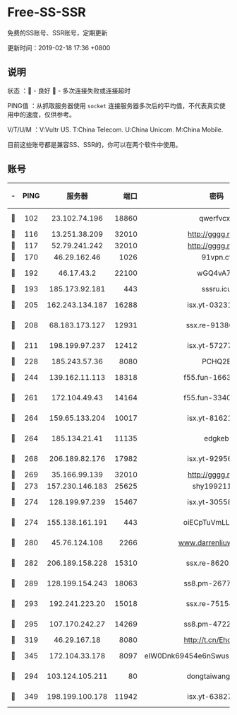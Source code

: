# Free-SS-SSR

免费的SS账号、SSR账号，定期更新

更新时间：2019-02-18 17:36 +0800

## 说明

状态     ：🙂 - 良好 🙁 - 多次连接失败或连接超时

PING值   ：从抓取服务器使用 `socket` 连接服务器多次后的平均值，不代表真实使用中的速度，仅供参考。

V/T/U/M  ：V:Vultr US. T:China Telecom. U:China Unicom. M:China Mobile.

目前这些账号都是兼容SS、SSR的，你可以在两个软件中使用。

## 账号

|-|PING|服务器|端口|密码|加密方式|区域|V/T/U/M|
|:----:|:----:|:-----:|-----:|:----:|:----:|:----:|:----:|
|🙂|102|23.102.74.196|18860|qwerfvcxz|aes-256-gcm|JP|9↑/9↑/8↑/9↑|
|🙂|116|13.251.38.209|32010|http://gggg.rocks|chacha20|SG|9↑/9↑/9↑/10↑|
|🙂|117|52.79.241.242|32010|http://gggg.rocks|chacha20|KR|10↑/9↑/9↑/9↑|
|🙂|170|46.29.162.46|1026|91vpn.cf|rc4-md5|RU|9↓/9↑/10↑/10↑|
|🙂|192|46.17.43.2|22100|wGQ4vA7D|aes-256-gcm|RU|5↑/10↑/10↑/10↑|
|🙂|193|185.173.92.181|443|sssru.icu|rc4-md5|RU|10↑/8↑/9↑/9↑|
|🙂|205|162.243.134.187|16288|isx.yt-03231307|aes-256-cfb|US|7↑/10↑/10↑/10↑|
|🙂|208|68.183.173.127|12931|ssx.re-91380385|aes-256-cfb|US|10↑/10↑/10↑/10↑|
|🙂|211|198.199.97.237|12412|isx.yt-57277437|aes-256-cfb|US|10↑/10↑/10↑/10↑|
|🙂|228|185.243.57.36|8080|PCHQ2E|rc4-md5|US|9↑/8↑/9↑/9↑|
|🙂|244|139.162.11.113|18318|f55.fun-16631582|aes-256-cfb|SG|10↑/10↑/9↑/10↑|
|🙂|261|172.104.49.43|14164|f55.fun-33406567|aes-256-cfb|SG|10↑/10↑/10↑/10↑|
|🙂|264|159.65.133.204|10017|isx.yt-81621873|aes-256-cfb|SG|10↑/10↑/10↑/10↑|
|🙂|264|185.134.21.41|11135|edgkeb|aes-256-cfb|GB|10↑/10↑/10↑/10↑|
|🙂|268|206.189.82.176|17982|isx.yt-92956496|aes-256-cfb|SG|10↑/10↑/10↑/10↑|
|🙂|269|35.166.99.139|32010|http://gggg.rocks|chacha20|US|9↑/8↑/8↑/8↑|
|🙂|273|157.230.146.183|25625|shy19921124|rc4-md5|US|10↑/10↑/10↑/10↑|
|🙂|274|128.199.97.239|15467|isx.yt-30558820|aes-256-cfb|SG|10↑/10↑/10↑/10↑|
|🙂|274|155.138.161.191|443|oiECpTuVmLLxk4Ts|aes-256-cfb|US|6↑/10↑/10↑/10↑|
|🙂|280|45.76.124.108|2266|www.darrenliuwei.com|aes-256-cfb|AU|10↑/10↑/9↑/10↑|
|🙂|282|206.189.158.228|15310|ssx.re-86201886|aes-256-cfb|SG|10↑/10↑/10↑/10↑|
|🙂|289|128.199.154.243|18063|ss8.pm-26776960|aes-256-cfb|SG|10↑/10↑/10↑/10↑|
|🙂|293|192.241.223.20|15018|ssx.re-75154549|aes-256-cfb|US|10↑/10↑/10↑/10↑|
|🙂|295|107.170.242.27|14269|ss8.pm-47220788|aes-256-cfb|US|10↑/10↑/10↑/10↑|
|🙂|319|46.29.167.18|8080|http://t.cn/EhdmTxe|rc4-md5|RU|10↑/10↑/10↑/10↑|
|🙂|345|172.104.33.178|8097|eIW0Dnk69454e6nSwuspv9DmS201tQ0D|aes-256-cfb|SG|10↑/10↑/10↑/10↑|
|🙂|294|103.124.105.211|80|dongtaiwang.com|aes-256-cfb|US|8↑/10↑/10↑/10↑|
|🙂|349|198.199.100.178|11942|isx.yt-63827484|aes-256-cfb|US|10↑/10↑/10↑/10↑|

